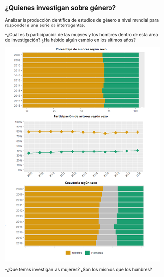## ¿Quienes investigan sobre género?

 Analizar la producción científica de estudios de género a nivel mundial para responder a una serie de interrogantes: 

-¿Cuál es la participación de las mujeres y los hombres dentro de esta área de investigación? ¿Ha habido algún cambio en los últimos años? 


![alt text](https://github.com/juansokil/LatinR_2019/blob/master/03-Resultados/resultados_iniciales_autores.png)



-¿Que temas investigan las mujeres? ¿Son los mismos que los hombres?
